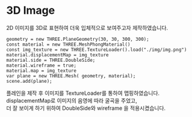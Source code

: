 # 3D Image

2D 이미지를 3D로 표현하여 더욱 입체적으로 보여주고자 제작하였습니다.   

    geometry = new THREE.PlaneGeometry(30, 30, 300, 300);
    const material = new THREE.MeshPhongMaterial()
    const img_texture = new THREE.TextureLoader().load("./img/img.png")
    material.displacementMap = img_texture
    material.side = THREE.DoubleSide;
    material.wireframe = true;
    material.map = img_texture
    var plane = new THREE.Mesh( geometry, material);
    scene.add(plane);

플레인을 제작 후 이미지를 TextureLoader를 통하여 맵핑하였습니다.   
displacementMap로 이미지의 음영에 따라 굴곡을 주었고,   
더 잘 보이게 하기 위하여 DoubleSide와 wireframe 을 적용시켰습니다.   